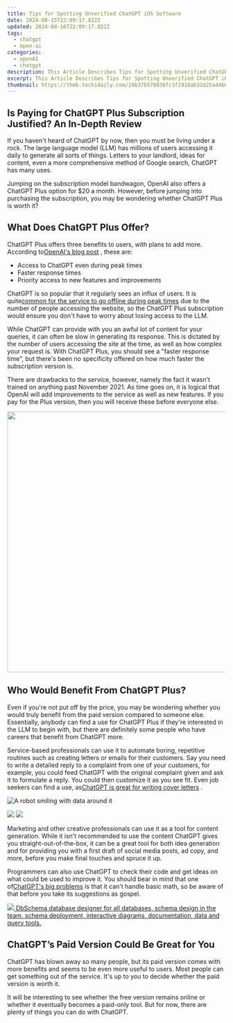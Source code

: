 ```yaml
---
title: Tips for Spotting Unverified ChatGPT iOS Software
date: 2024-08-15T22:09:17.822Z
updated: 2024-08-16T22:09:17.822Z
tags:
  - chatgpt
  - open-ai
categories:
  - openAI
  - chatgpt
description: This Article Describes Tips for Spotting Unverified ChatGPT iOS Software
excerpt: This Article Describes Tips for Spotting Unverified ChatGPT iOS Software
thumbnail: https://thmb.techidaily.com/24b37b578836fc3f2918ab32d25a44b0c1a08b2ac44a3b64d442e286082e5edf.jpg
---
```


## Is Paying for ChatGPT Plus Subscription Justified? An In-Depth Review

 If you haven't heard of ChatGPT by now, then you must be living under a rock. The large language model (LLM) has millions of users accessing it daily to generate all sorts of things. Letters to your landlord, ideas for content, even a more comprehensive method of Google search, ChatGPT has many uses.

 Jumping on the subscription model bandwagon, OpenAI also offers a ChatGPT Plus option for $20 a month. However, before jumping into purchasing the subscription, you may be wondering whether ChatGPT Plus is worth it?

## What Does ChatGPT Plus Offer?

 ChatGPT Plus offers three benefits to users, with plans to add more. According to[OpenAI's blog post](https://openai.com/blog/chatgpt-plus) , these are:

* Access to ChatGPT even during peak times
* Faster response times
* Priority access to new features and improvements

 ChatGPT is so popular that it regularly sees an influx of users. It is quite[common for the service to go offline during peak times](https://www.makeuseof.com/chatgpt-at-capacity-right-now-windows/) due to the number of people accessing the website, so the ChatGPT Plus subscription would ensure you don't have to worry about losing access to the LLM.

 While ChatGPT can provide with you an awful lot of content for your queries, it can often be slow in generating its response. This is dictated by the number of users accessing the site at the time, as well as how complex your request is. With ChatGPT Plus, you should see a "faster response time", but there's been no specificity offered on how much faster the subscription version is.

 There are drawbacks to the service, however, namely the fact it wasn't trained on anything past November 2021\. As time goes on, it is logical that OpenAI will add improvements to the service as well as new features. If you pay for the Plus version, then you will receive these before everyone else.

<!-- affiliate ads begin -->
<a href="https://appsumo.8odi.net/c/5597632/2075482/7443" target="_top" id="2075482"><img src="//a.impactradius-go.com/display-ad/7443-2075482" border="0" alt="" width="1200" height="600"/></a><img height="0" width="0" src="https://appsumo.8odi.net/i/5597632/2075482/7443" style="position:absolute;visibility:hidden;" border="0" />
<!-- affiliate ads end -->
## Who Would Benefit From ChatGPT Plus?

 Even if you're not put off by the price, you may be wondering whether you would truly benefit from the paid version compared to someone else. Essentially, anybody can find a use for ChatGPT Plus if they're interested in the LLM to begin with, but there are definitely some people who have careers that benefit from ChatGPT more.

 Service-based professionals can use it to automate boring, repetitive routines such as creating letters or emails for their customers. Say you need to write a detailed reply to a complaint from one of your customers, for example, you could feed ChatGPT with the original complaint given and ask it to formulate a reply. You could then customize it as you see fit. Even job seekers can find a use, as[ChatGPT is great for writing cover letters](https://www.makeuseof.com/write-cover-letter-using-chatgpt/) .

![A robot smiling with data around it](https://static1.makeuseofimages.com/wordpress/wp-content/uploads/2023/03/ai-robot-data.jpg)
<!-- affiliate ads begin -->
<a href="https://shop.manycam.com/order/checkout.php?PRODS=17727588&QTY=1&AFFILIATE=108875&CART=1"><img src="https://secure.avangate.com/images/merchant/8230bea7d54bcdf99cdfe85cb07313d5/mcaffbanner600x500.png" border="0"></a>
<a href="https://shop.manycam.com/order/checkout.php?PRODS=17727588&QTY=1&AFFILIATE=108875&CART=1"><img src="https://secure.avangate.com/images/merchant/8230bea7d54bcdf99cdfe85cb07313d5/Affiliates_300x250px_valentinesday.png" border="0"></a>
<!-- affiliate ads end -->

 Marketing and other creative professionals can use it as a tool for content generation. While it isn't recommended to use the content ChatGPT gives you straight-out-of-the-box, it can be a great tool for both idea generation and for providing you with a first draft of social media posts, ad copy, and more, before you make final touches and spruce it up.

 Programmers can also use ChatGPT to check their code and get ideas on what could be used to improve it. You should bear in mind that one of[ChatGPT's big problems](https://www.makeuseof.com/openai-chatgpt-biggest-probelms/) is that it can't handle basic math, so be aware of that before you take its suggestions as gospel.

<!-- affiliate ads begin -->
<a href="https://shop.dbschema.com/order/checkout.php?PRODS=19867419&QTY=1&AFFILIATE=108875&CART=1"> <img src="https://secure.avangate.com/images/merchant/176b22bab4e94a28619ca2433b2ef241/products/1_icon256.png" border="0">
DbSchema database designer for all databases, schema design in the team, schema deployment, interactive diagrams, documentation, data and query tools. </a>
<!-- affiliate ads end -->
## ChatGPT’s Paid Version Could Be Great for You

 ChatGPT has blown away so many people, but its paid version comes with more benefits and seems to be even more useful to users. Most people can get something out of the service. It's up to you to decide whether the paid version is worth it.

 It will be interesting to see whether the free version remains online or whether it eventually becomes a paid-only tool. But for now, there are plenty of things you can do with ChatGPT.


<ins class="adsbygoogle"
     style="display:block"
     data-ad-format="autorelaxed"
     data-ad-client="ca-pub-7571918770474297"
     data-ad-slot="1223367746"></ins>



<ins class="adsbygoogle"
     style="display:block"
     data-ad-client="ca-pub-7571918770474297"
     data-ad-slot="8358498916"
     data-ad-format="auto"
     data-full-width-responsive="true"></ins>


